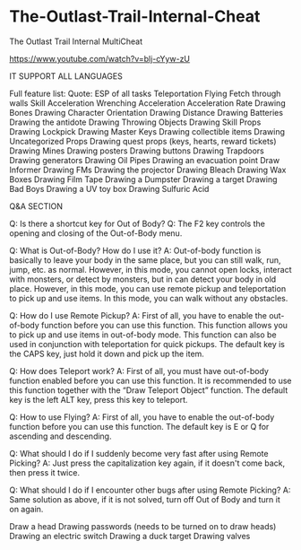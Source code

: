 # The-Outlast-Trail-Internal-Cheat
The Outlast Trail Internal MultiCheat

https://www.youtube.com/watch?v=blj-cYyw-zU

IT SUPPORT ALL LANGUAGES

Full feature list:
Quote:
ESP of all tasks
Teleportation
Flying
Fetch through walls
Skill Acceleration
Wrenching Acceleration
Acceleration Rate
Drawing Bones
Drawing Character Orientation
Drawing Distance
Drawing Batteries
Drawing the antidote
Drawing Throwing Objects
Drawing Skill Props
Drawing Lockpick
Drawing Master Keys
Drawing collectible items
Drawing Uncategorized Props
Drawing quest props (keys, hearts, reward tickets)
Drawing Mines
Drawing posters
Drawing buttons
Drawing Trapdoors
Drawing generators
Drawing Oil Pipes
Drawing an evacuation point
Draw Informer
Drawing FMs
Drawing the projector
Drawing Bleach
Drawing Wax Boxes
Drawing Film Tape
Drawing a Dumpster
Drawing a target
Drawing Bad Boys
Drawing a UV toy box
Drawing Sulfuric Acid


Q&A SECTION


Q: Is there a shortcut key for Out of Body?
Q: The F2 key controls the opening and closing of the Out-of-Body menu.
 
Q: What is Out-of-Body? How do I use it?
A: Out-of-body function is basically to leave your body in the same place, but you can still walk, run, jump, etc. as normal.
    However, in this mode, you cannot open locks, interact with monsters, or detect by monsters, but in can detect your body in old place.
    However, in this mode, you can use remote pickup and teleportation to pick up and use items.
    In this mode, you can walk without any obstacles.
    
Q: How do I use Remote Pickup?
A: First of all, you have to enable the out-of-body function before you can use this function.
     This function allows you to pick up and use items in out-of-body mode.
     This function can also be used in conjunction with teleportation for quick pickups.
     The default key is the CAPS key, just hold it down and pick up the item.
 
Q: How does Teleport work?
A: First of all, you must have out-of-body function enabled before you can use this function.
     It is recommended to use this function together with the “Draw Teleport Object” function.
     The default key is the left ALT key, press this key to teleport.
 
Q: How to use Flying?
A: First of all, you have to enable the out-of-body function before you can use this function.
     The default key is E or Q for ascending and descending.
 
Q: What should I do if I suddenly become very fast after using Remote Picking?
A: Just press the capitalization key again, if it doesn't come back, then press it twice.
 
Q: What should I do if I encounter other bugs after using Remote Picking?
A: Same solution as above, if it is not solved, turn off Out of Body and turn it on again.

Draw a head
Drawing passwords (needs to be turned on to draw heads)
Drawing an electric switch
Drawing a duck target
Drawing valves
